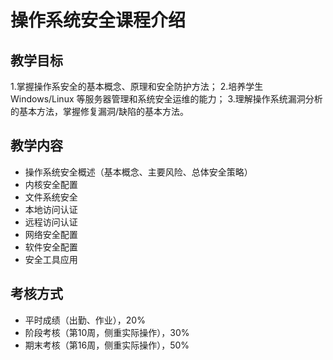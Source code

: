 # 操作系统安全课程介绍

## 教学目标

1.掌握操作系安全的基本概念、原理和安全防护方法；
2.培养学生 Windows/Linux 等服务器管理和系统安全运维的能力；
3.理解操作系统漏洞分析的基本方法，掌握修复漏洞/缺陷的基本方法。

## 教学内容

- 操作系统安全概述（基本概念、主要风险、总体安全策略）
- 内核安全配置
- 文件系统安全
- 本地访问认证
- 远程访问认证
- 网络安全配置
- 软件安全配置
- 安全工具应用

## 考核方式

- 平时成绩（出勤、作业），20%
- 阶段考核（第10周，侧重实际操作），30%
- 期末考核（第16周，侧重实际操作），50%


